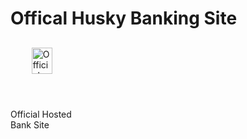 # Offical Husky Banking Site

<div style="display: grid; grid-template-columns: repeat(3, 1fr); gap: 50px;">

  <div style="display: flex; flex-direction: column; justify-content: center; align-items: center;">
    <img src="./Uconn Husky Bank Cross-Site Web Attacks/Snapshots/Offical_Banking_Site.PNG" alt="Official Bank Site" style="width: 50%; height: auto;">
    <p>Official Hosted Bank Site</p>
  </div>

</div>
